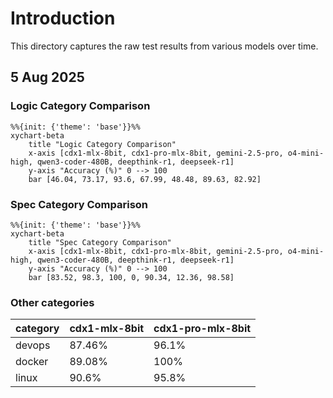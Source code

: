 # Introduction

This directory captures the raw test results from various models over time.

## 5 Aug 2025

### Logic Category Comparison

```mermaid
%%{init: {'theme': 'base'}}%%
xychart-beta
    title "Logic Category Comparison"
    x-axis [cdx1-mlx-8bit, cdx1-pro-mlx-8bit, gemini-2.5-pro, o4-mini-high, qwen3-coder-480B, deepthink-r1, deepseek-r1]
    y-axis "Accuracy (%)" 0 --> 100
    bar [46.04, 73.17, 93.6, 67.99, 48.48, 89.63, 82.92]
```

### Spec Category Comparison

```mermaid
%%{init: {'theme': 'base'}}%%
xychart-beta
    title "Spec Category Comparison"
    x-axis [cdx1-mlx-8bit, cdx1-pro-mlx-8bit, gemini-2.5-pro, o4-mini-high, qwen3-coder-480B, deepthink-r1, deepseek-r1]
    y-axis "Accuracy (%)" 0 --> 100
    bar [83.52, 98.3, 100, 0, 90.34, 12.36, 98.58]
```

### Other categories

| category | cdx1-mlx-8bit | cdx1-pro-mlx-8bit |
|----------|---------------|-------------------|
| devops | 87.46% | 96.1% |
| docker | 89.08% | 100% |
| linux | 90.6% | 95.8% |
